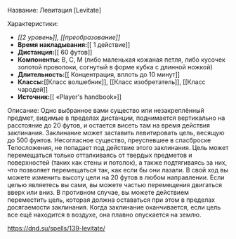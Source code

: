 Название: Левитация \[Levitate] 

Характеристики:
- *[[2 уровень]], [[преобразование]]*
- **Время накладывания:**[[ 1 действие]]
- **Дистанция:**[[ 60 футов]]
- **Компоненты:** В, С, М (либо маленькая кожаная петля, либо кусочек золотой проволоки, согнутый в форме кубка с длинной ножкой)
- **Длительность:**[[ Концентрация, вплоть до 10 минут]]
- **Классы:**[[Класс  волшебник]], [[Класс изобретатель]], [[Класс чародей]]
- **Источник:**[[ «Player's handbook»]]

Описание:
Одно выбранное вами существо или незакреплённый предмет, видимые в пределах дистанции, поднимается вертикально на расстояние до 20 футов, и остается висеть там на время действия заклинания. Заклинание может заставить левитировать цель, весящую до 500 фунтов. Несогласное существо, преуспевшее в спасброске Телосложения, не попадает под действие этого заклинания.
Цель может перемещаться только отталкиваясь от твердых предметов и поверхностей (таких как стены и потолок), а также подтягиваясь за них, что позволяет перемещаться так, как если бы они лазали. В свой ход вы можете изменить высоту цели на 20 футов в любом направлении. Если целью являетесь вы сами, вы можете частью перемещения двигаться вверх или вниз. В противном случае, вы можете действием переместить цель, которая должна оставаться при этом в пределах досягаемости заклинания.
Когда заклинание оканчивается, если цель все ещё находится в воздухе, она плавно опускается на землю.

https://dnd.su/spells/139-levitate/